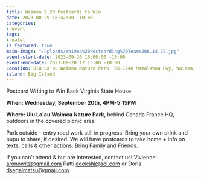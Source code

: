 ```yaml
---
title: Waimea 9.20 Postcards to Win
date: 2023-08-29 18:42:00 -10:00
categories:
- event
tags:
- natel
is featured: true
main-image: "/uploads/Waimea%20Postcarding%20Team%208.14.22.jpg"
event-start-date: 2023-09-20 16:00:00 -10:00
event-end-date: 2023-09-20 17:15:00 -10:00
Location: Ulu La'au Waimea Nature Park, 66-1246 Mamalahoa Hwy, Waimea, HI 96743
island: Big Island
---
```


Postcard Writing to Win Back Virginia State House

**When: Wednesday, September 20th, 4PM-5:15PM**

**Where: Ulu La'au Waimea Nature Park**, behind Canada France HQ, outdoors in the covered picnic area

Park outside – entry road work still in progress.  Bring your own drink and pupu to share, if desired.  We will have postcards to take home + info on texts, calls & other actions.  Bring Family and Friends.    

If you can’t attend & but are interested, contact us!  Vivienne: aronowitz@gmail.com   Patti cookshi@aol.com or Doris dsegalmatsu@gmail.com  